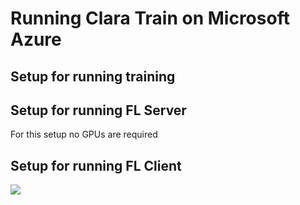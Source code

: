 # Running Clara Train on Microsoft Azure  


## Setup for running training 

## Setup for running FL Server
For this setup no GPUs are required  

## Setup for running FL Client

![](screenShots/result.png)

